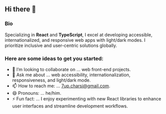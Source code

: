 ## Hi there 👋

### Bio
Specializing in **React** and **TypeScript**, I excel at developing accessible, internationalized, and responsive web apps with light/dark modes. I prioritize inclusive and user-centric solutions globally.

### Here are some ideas to get you started:

- 👯 I’m looking to collaborate on ... web front-end projects.
- 💬 Ask me about ... web accessibility, internationalization, responsiveness, and light/dark mode.
- 📫 How to reach me: ... [7up.charsi@gmail.com](mailto:7up.charsi@gmail.com).
- 😄 Pronouns: ... he/him.
- ⚡ Fun fact: ... I enjoy experimenting with new React libraries to enhance user interfaces and streamline development workflows.

